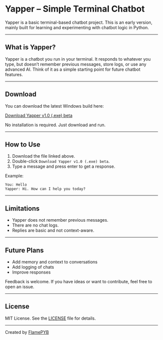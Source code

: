 # Yapper – Simple Terminal Chatbot

Yapper is a basic terminal-based chatbot project. This is an early version, mainly built for learning and experimenting with chatbot logic in Python.

---

## What is Yapper?

Yapper is a chatbot you run in your terminal. It responds to whatever you type, but doesn’t remember previous messages, store logs, or use any advanced AI. Think of it as a simple starting point for future chatbot features.

---

## Download

You can download the latest Windows build here:

[Download Yapper v1.0 (.exe) beta](https://github.com/FlamePYB/ChatBot/raw/refs/heads/main/Builds/yapper-v1.exe)

No installation is required. Just download and run.

---

## How to Use

1. Download the file linked above.
2. Double-click `Download Yapper v1.0 (.exe) beta`.
3. Type a message and press enter to get a response.

Example:
```
You: Hello
Yapper: Hi. How can I help you today?
```

---

## Limitations

- Yapper does not remember previous messages.
- There are no chat logs.
- Replies are basic and not context-aware.

---

## Future Plans

- Add memory and context to conversations
- Add logging of chats
- Improve responses

Feedback is welcome. If you have ideas or want to contribute, feel free to open an issue.

---

## License

MIT License. See the [LICENSE](LICENSE) file for details.

---

Created by [FlamePYB](https://github.com/FlamePYB)
